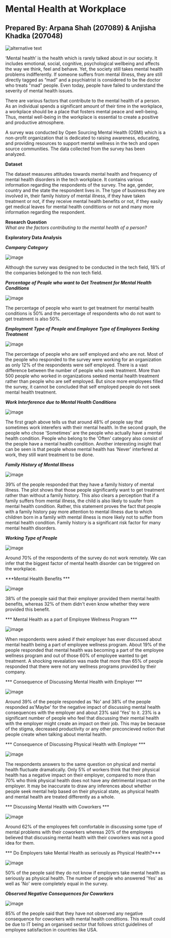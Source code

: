 # Mental Health at Workplace
## Prepared By: Arpana Shah (207089) & Anjisha Khadka (207048)

![alternative text](https://cdn.pixabay.com/photo/2022/10/18/11/02/mood-7529905_1280.png)

‘Mental health’ is the health which is rarely talked about in our society. It includes emotional, social, cognitive, psychological wellbeing and affects the way we think, feel and behave. Yet, the society still takes mental health problems indifferently. If someone suffers from mental illness, they are still directly tagged as “mad” and a psychiatrist is considered to be the doctor who treats "mad" people. Even today, people have failed to understand the severity of mental health issues. 

There are various factors that contribute to the mental health of a person. As an individual spends a significant amount of their time in the workplace, a workplace should be a place that fosters mental peace and well-being. Thus, mental well-being in the workplace is essential to create a positive and productive atmosphere.

A survey was conducted by Open Sourcing Mental Health (OSMI) which is a non-profit organization that is dedicated to raising awareness, educating, and providing resources to support mental wellness in the tech and open source communities. The data collected from the survey has been analyzed. 

**Dataset**

The dataset measures attitudes towards mental health and frequency of mental health disorders in the tech workplace. It contains various information regarding the respondents of the survey. The age, gender, country and the state the respondent lives in. The type of business they are involved in, their family history of mental illness, if they have taken treatment or not, if they receive mental health benefits or not, if they easily get medical leaves for mental health condittions or not and many more information regarding the respondent. 

**Research Question**
<br>
*What are the factors contributing to the mental health of a person?*

**Exploratory Data Analysis**

***Company Category***

![image](https://github.com/Arpanaaa/Arpana.github.io/assets/159395386/a521f5fb-fbb3-420f-be87-d1a61d48878d)

Although the survey was designed to be conducted in the tech field, 18% of the companies belonged to the non tech field. 

***Percentage of People who want to Get Treatment for Mental Health Conditions***

![image](https://github.com/Arpanaaa/Arpana.github.io/assets/159395386/400231f4-42ee-4911-8429-d6229d54ef0f)

The percentage of people who want to get treatment for mental health conditions is 50% and the percentage of respondents who do not want to get treatment is also 50%. 

***Employment Type of People and Employee Type of Employees Seeking Treatment***

![image](https://github.com/Arpanaaa/Arpana.github.io/assets/159395386/5498cd22-4e79-4a28-b41c-0b0945fc9b30)

The percentage of people who are self employed and who are not. Most of the people who responded to the survey were working for an organization as only 12% of the respondents were self employed. There is a vast difference between the number of people who seek treatment. More than 500 people who worked in organizations seeked mental health treatment rather than people who are self employed. But since more employees filled the survey, it cannot be concluded that self employed people do not seek mental health treatment. 

***Work Interference due to Mental Health Conditions***

![image](https://github.com/Arpanaaa/Arpana.github.io/assets/159395386/880d99ee-8677-4d82-9dbb-4abe830bc8b7)

The first graph above tells us that around 48% of people say that sometimes work interefers with their mental health. In the second graph, the people who chose 'Sometimes' are the people who actually have a mental health condition. People who belong to the 'Often' category also consist of the people have a mental health condition. Another interesting insight that can be seen is that people whose mental health has 'Never' interfered at work, they still want treatment to be done. 

***Family History of Mental Illness***

![image](https://github.com/Arpanaaa/Arpana.github.io/assets/159395386/9b1af5f5-0fc7-4de2-9bd3-04f247fb0f11)

39% of the people responded that they have a family history of mental illness. The plot shows that those people significantly want to get treatment rather than without a family history. This also clears a perception that if a family suffers from mental illness, the child is also likely to suufer from mental health condition. Rather, this statement proves the fact that people with a family history pay more attention to mental illness due to which children born in a family with mental illness is more likely not to suffer from mental health condition. Family history is a significant risk factor for many mental health disorders.

***Working Type of People***

![image](https://github.com/Arpanaaa/Arpana.github.io/assets/159395386/e1fe42c4-211f-46cb-ab73-11de5969812e)

Around 70% of the respondents of the survey do not work remotely. We can infer that the biggest factor of mental health disorder can be triggered on the workplace. 

***Mental Health Benefits ***

![image](https://github.com/Arpanaaa/Arpana.github.io/assets/159395386/33a633f4-5477-4449-8b3b-552641bd519d)

38% of the poeople said that their employer provided them mental health benefits, whereas 32% of them didn't even know whether they were provided this benefit.

*** Mental Health as a part of Employee Wellness Program  ***

![image](https://github.com/Arpanaaa/Arpana.github.io/assets/159395386/1cea5fb1-7862-4025-bdf8-193e328cdd04)

When respondents were asked if their employer has ever discussed about mental health being a part of employee wellness program. About 19% of the people responded that mental health was becoming a part of the employee wellness program and out of those 60% of employee wanted to get treatment.
A shocking revealation was made that more than 65% of people responded that there were not any wellness programs provided by their company. 

*** Consequence of Discussing Mental Health with Employer ***

![image](https://github.com/Arpanaaa/Arpana.github.io/assets/159395386/4035f83c-31e2-4af3-b5e2-afd3cf953e4c)

Around 39% of the people responded as 'No' and 38% of the people responded as'Maybe' for the negative impact of discussing mental health consequences with the employer and about 23% said 'Yes' to it. 23% is a significant number of people who feel that discussing their mental health with the employer might create an impact on their job. This may be because of the stigma, decreased productivity or any other preconcieved notion that people create when talking about mental health. 

*** Consequence of Discussing Physical Health with Employer ***

![image](https://github.com/Arpanaaa/Arpana.github.io/assets/159395386/7fc0c285-d43a-4b18-b06a-6f61503957fe)

The respondents answers to the same question on physical and mental health fluctuate dramatically. Only 5% of workers think that their physical health has a negative impact on their employer, compared to more than 70% who think physical health does not have any detrimental impact on the employer. It may be inaccurate to draw any inferences about whether people seek mental help based on their physical state, as physical health and mental health are treated differently as a whole.

*** Discussing Mental Health with Coworkers ***

![image](https://github.com/Arpanaaa/Arpana.github.io/assets/159395386/9b76f135-5890-46db-95b2-6aeee0215115)

Around 62% of the employees felt comfortable in discussing some type of mental problems with their coworkers whereas 20% of the employees believed that discussing mental health with their coworkers was not a good idea for them. 

*** Do Employers take Mental Health as seriously as Physical Health?***

![image](https://github.com/Arpanaaa/Arpana.github.io/assets/159395386/f7c5f52a-d6f1-45a4-a62a-447ac4814a7c)

50% of the people said they do not know if employers take mental health as seriously as physical health.  The number of people who answered 'Yes' as well as 'No' were completely equal in the survey.

***Observed Negative Consequences for Coworkers***

![image](https://github.com/Arpanaaa/Arpana.github.io/assets/159395386/063014fa-77d2-4174-84ea-a5fb40a50614)

85% of the people said that they have not observed any negative consequence for coworkers with mental health conditions. This result could be due to IT being an organised sector that follows strict guidelines of employee satisfaction in countries like USA. 



































